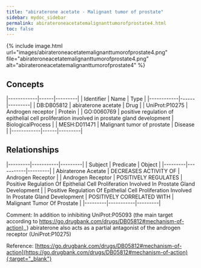 ```yaml
---
title: "abiraterone acetate - Malignant tumor of prostate"
sidebar: mydoc_sidebar
permalink: abirateroneacetatemalignanttumorofprostate4.html
toc: false 
---
```


{% include image.html url="images/abirateroneacetatemalignanttumorofprostate4.png" file="abirateroneacetatemalignanttumorofprostate4.png" alt="abirateroneacetatemalignanttumorofprostate4" %}

## Concepts

|------------|------|---------|
| Identifier | Name | Type    |
|------------|------|---------|
| DB:DB05812 | abiraterone acetate | Drug |
| UniProt:P10275 | Androgen receptor | Protein |
| GO:0060769 | positive regulation of epithelial cell proliferation involved in prostate gland development | BiologicalProcess |
| MESH:D011471 | Malignant tumor of prostate | Disease |
|------------|------|---------|

## Relationships

|---------|-----------|---------|
| Subject | Predicate | Object  |
|---------|-----------|---------|
| Abiraterone Acetate | DECREASES ACTIVITY OF | Androgen Receptor |
| Androgen Receptor | POSITIVELY REGULATES | Positive Regulation Of Epithelial Cell Proliferation Involved In Prostate Gland Development |
| Positive Regulation Of Epithelial Cell Proliferation Involved In Prostate Gland Development | POSITIVELY CORRELATED WITH | Malignant Tumor Of Prostate |
|---------|-----------|---------|

Comment: In addition to inhibiting UniProt:P05093 (the main target according to [https://go.drugbank.com/drugs/DB05812#mechanism-of-action),](https://go.drugbank.com/drugs/DB05812#mechanism-of-action),) abiraterone also acts as a partial antagonist of the androgen receptor (UniProt:P10275)

Reference: [https://go.drugbank.com/drugs/DB05812#mechanism-of-action](https://go.drugbank.com/drugs/DB05812#mechanism-of-action){:target="_blank"}
